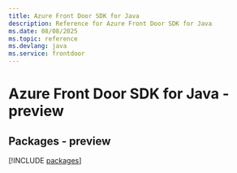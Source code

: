 ```yaml
---
title: Azure Front Door SDK for Java
description: Reference for Azure Front Door SDK for Java
ms.date: 08/08/2025
ms.topic: reference
ms.devlang: java
ms.service: frontdoor
---
```

# Azure Front Door SDK for Java - preview
## Packages - preview
[!INCLUDE [packages](front-door-index.md)]